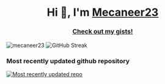 <h1 align="center">Hi 👋, I'm <a href="https://mecaneer23.net">Mecaneer23</a></h1>

<h3 align="center"><a href="https://gist.github.com/mecaneer23/">Check out my gists!</a></h3>

<img align="center" src="https://github-readme-stats.vercel.app/api/top-langs?username=mecaneer23&hide_progress=true&langs_count=8&theme=transparent&exclude_repo=github-readme-streak-stats" alt="mecaneer23" />

<img align="center" src="https://github-readme-streak-stats-mecaneer23s-projects.vercel.app?user=mecaneer23&theme=dark&card_width=300&ring=4493F8&currStreakLabel=268811&background=00000000&currStreakNum=268811&fire=AAEBE0&hide_total_contributions=true&hide_longest_streak=true" alt="GitHub Streak" />

<h3 title="Link updated at Wed Jul 17 2024 17:55:18 GMT+0000 (Coordinated Universal Time)">Most recently updated github repository</h3>

[![Most recently updated repo](https://github-readme-stats.vercel.app/api/pin/?theme=transparent&username=mecaneer23&repo=get-commit-links)](https://github.com/mecaneer23/get-commit-links)
